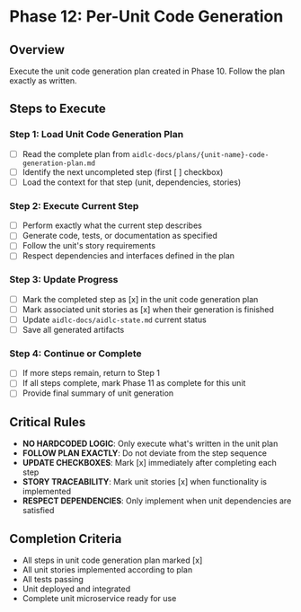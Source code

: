 # Phase 12: Per-Unit Code Generation

## Overview
Execute the unit code generation plan created in Phase 10. Follow the plan exactly as written.

## Steps to Execute

### Step 1: Load Unit Code Generation Plan
- [ ] Read the complete plan from `aidlc-docs/plans/{unit-name}-code-generation-plan.md`
- [ ] Identify the next uncompleted step (first [ ] checkbox)
- [ ] Load the context for that step (unit, dependencies, stories)

### Step 2: Execute Current Step
- [ ] Perform exactly what the current step describes
- [ ] Generate code, tests, or documentation as specified
- [ ] Follow the unit's story requirements
- [ ] Respect dependencies and interfaces defined in the plan

### Step 3: Update Progress
- [ ] Mark the completed step as [x] in the unit code generation plan
- [ ] Mark associated unit stories as [x] when their generation is finished
- [ ] Update `aidlc-docs/aidlc-state.md` current status
- [ ] Save all generated artifacts

### Step 4: Continue or Complete
- [ ] If more steps remain, return to Step 1
- [ ] If all steps complete, mark Phase 11 as complete for this unit
- [ ] Provide final summary of unit generation

## Critical Rules
- **NO HARDCODED LOGIC**: Only execute what's written in the unit plan
- **FOLLOW PLAN EXACTLY**: Do not deviate from the step sequence
- **UPDATE CHECKBOXES**: Mark [x] immediately after completing each step
- **STORY TRACEABILITY**: Mark unit stories [x] when functionality is implemented
- **RESPECT DEPENDENCIES**: Only implement when unit dependencies are satisfied

## Completion Criteria
- All steps in unit code generation plan marked [x]
- All unit stories implemented according to plan
- All tests passing
- Unit deployed and integrated
- Complete unit microservice ready for use